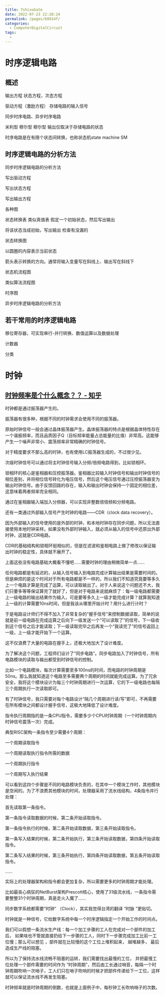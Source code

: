 ```yaml
---
title: 7shixuGate
date: 2022-07-23 22:28:24
permalink: /pages/b9914f/
categories:
  - ComputerDigitalCircuit
tags:
  - 
---
```

# 时序逻辑电路

## 概述

输出方程  状态方程，次态方程

驱动方程（激励方程） 存储电路的输入信号

同步时序电路、异步时序电路   

米利型 穆尔型  穆尔型 输出仅取决于存储电路的状态

时序电路是在有限个状态间转换，也称状态机state machine SM


## 时序逻辑电路的分析方法

同步时序逻辑电路的分析方法

写出驱动方程

写出状态方程

写出输出方程



各种图

状态转换表  类似真值表  假定一个初始状态，然后写出输出

将该状态当成初始，写出输出 检查有没漏的



状态转换图

以圆圈的内容表示当前状态

箭头表示转换的方向。通常将输入变量写在斜线上、输出写在斜线下



状态机流程图

类似算法流程图


时序图


异步时序逻辑电路的分析方法



## 若干常用的时序逻辑电路

移位寄存器，可实现串行-并行转换、数值运算以及数据处理



计数器

分类


# 时钟
## [时钟频率是个什么概念？？ - 知乎](https://www.zhihu.com/question/29685396)

时钟都是通过振荡器产生的。

振荡器有很多种，根据不同的时钟需求会使用不同的振荡器。

原始时钟信号一般会通过晶体振荡器产生。晶体振荡器的特点是根据晶体特性存在一个谐振频率，而且品质因子Q（目标频率能量占总能量的比值）非常高。这能够产生一个噪声非常小、震荡频率非常精确的时钟信号。

对于精度要求不那么高的时钟，也有使用LC振荡器生成的，不过很少见。

次级时钟信号可以通过将主时钟信号输入分频/倍频电路得到，比如锁相环。

锁相环的核心是鉴相器和压控振荡器。鉴相器比较输入时钟信号和输出时钟信号的相位差别，并将相位信号转化为电压信号，然后这个电压信号通过压控振荡器变为输出时钟信号。由于反馈回路的存在，输入和输出时钟会保持一个固定的相位差，这意味着两者频率完全相同。

通过在鉴相器输入端加入分频器，可以实现非整数倍倍频和分频电路。

还有一类通过外部输入信号产生时钟的电路——CDR（clock data recovery）。

因为外部输入的信号使用的是外部的时钟，和本地时钟存在同步问题，所以无法直接使用本地时钟采样。如果没有外部时钟输入，就必须从输入的信号中还原出外部时钟，这就是CDR电路。

CDR的基础结构和锁相环挺相似的，但是在滤波和鉴相电路上做了修改以保证输出时钟的稳定性，具体就不展开了。

上面这些没有电路基础大概看不懂吧……需要时钟的理由稍微简单一点……

任何电路都是有延迟的，从输入信号输入到电路完成计算输出结果是需要时间的。但是麻烦的是这个时间对于所有电路都是不一样的，所以我们不知道究竟要等多久上一个电路才算是完成了运算，可以读取输出了。对于人来说这个问题还不大，我们只要多等等保证算完了就好了，但是对于电路来说就麻烦了：每一级电路都需要上一级电路的输出结果作为输入，可是要等多久上一级才能完成计算？就算我知道上一级的计算需要10ns时间，但是我该从哪里开始计时？用什么进行计时？

于是电路设计师们不得不加入了非常复杂的“握手信号”来控制数据读取，简单的说就是前一级电路在完成运算之后向下一级发送一个“可以读取了”的信号，下一级收到这个信号之后才能读取；下一级读取完毕之后再发一个“我读完了”的信号返回上一级，上一级才能开始下一个运算。

这不仅浪费了大量的电路在握手上，还极大地加大了设计难度。

为了解决这个问题，工程师们设计了“同步电路”。同步电路加入了时钟信号，所有电路模块的读取与输出都受到时钟信号的控制。

比如一个电路模块，每次计算需要至多100ns的时间，而电路的时钟周期是50ns。那么我就知道这个电路至多需要两个周期的时间就能完成运算。为了冗余安全，我将这个模块设计为每三个时钟周期进行一次运算，它的下一级电路也每隔三个周期执行一次读取即可。

有了时钟信号，我只需要对每个电路设计“隔几个周期进行读/写”即可，不再需要在所有模块之间都设计握手信号，这极大地降低了设计难度。

指令执行周期指的是一条CPU指令，需要多少个CPU时钟周期（一个时钟周期内时钟信号震荡一次）完成。

典型RISC架构一条指令至少需要4个周期：

一个周期读取指令

一个周期读取执行指令所需的数据

一个周期执行指令

一个周期写入执行结果

可以看到这四个步骤是不同的电路模块负责的，在其中一个模块工作时，其他模块是空闲的。为了不浪费其他模块的时间，处理器采用了流水线结构，4条指令并行处理：

首先读取第一条指令。

第一条指令读取数据的时候，第二条开始读取指令。

第一条指令执行的时候，第二条开始读取数据，第三条开始读取指令。

第一条写入结果的时候，第二条开始执行，第三条开始读取数据，第四条开始读取指令。

第二条写入结果的时候，第三条开始执行，第四条开始读取数据，第五条开始读取指令。

……

实际上的处理器架构和指令都会更加复杂，所以需要更多的时钟周期才能处理。

比如最丧心病狂的NetBurst架构Prescott核心，使用了31级流水线，一条指令需要整整31个时钟周期，真是走火入魔了……

同步数字系统都需要“时钟” （Clock），其实我觉得台湾的翻译 “时脉 ”更贴切。

时钟就是一种信号，它给数字系统中每一个时序逻辑指定一个开始工作的时间点。

我们可以假想一条流水生产线：每一个加工步骤的工人在完成对一个部件的加工后， 如果啥也不管就直接扔给下一步骤的工人，同时下一步骤完成加工比前一工位慢；那么可以想见 ，部件就在比较慢的这个工位上堆积起来， 越堆越多， 最后造成生产线的阻塞。

所以为了保持流水线流畅不阻塞的运转，我们需要找出最慢的工位， 并把最慢工位处理一个部件需要的时间作为 “时钟周期”，然后由工长通过哨音，每隔一个时钟周期吹响一次哨子，工人们只在哨子吹响的时候才把部件传递给下一工位，这样就可以保证流水线不再发生阻塞。

时钟频率就是时钟周期的倒数，也就是上面例子中，每秒钟工长吹响哨子的次数。